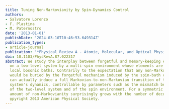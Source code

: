 ```yaml
---
title: Tuning Non-Markovianity by Spin-Dynamics Control
authors:
- Salvatore Lorenzo
- F. Plastina
- M. Paternostro
date: '2013-01-01'
publishDate: '2024-03-10T10:46:53.649314Z'
publication_types:
- article-journal
publication: '*Physical Review A - Atomic, Molecular, and Optical Physics*'
doi: 10.1103/PhysRevA.87.022317
abstract: We study the interplay between forgetful and memory-keeping evolution enforced
  on a two-level system by a multi-spin environment whose elements are coupled to
  local bosonic baths. Contrarily to the expectation that any non-Markovian effect
  would be buried by the forgetful mechanism induced by the spin-bath coupling, one
  can actually induce a full Markovian-to-non-Markovian transition of the two-level
  system's dynamics, controllable by parameters such as the mismatch between the energy
  of the two-level system and of the spin environment. For a symmetric coupling, the
  amount of non-Markovianity surprisingly grows with the number of decoherence channels.
  o̧pyright 2013 American Physical Society.
---
```

